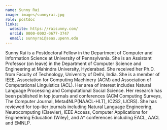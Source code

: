 ```yaml
---
name: Sunny Rai
image: images/sunnyrai.jpg
role: postdoc
links:
  website: https://raisunny.com/
  orcid: 0000-0002-0677-3747
  email: sunnyrai@seas.upenn.edu
---
```


Sunny Rai is a Postdoctoral Fellow in the Department of Computer and Information Science at University of Pennsylvania. She is an Assistant Professor (on leave) in the Department of Computer Science and Engineering at Mahindra University, Hyderabad. She received her Ph.D. from Faculty of Technology, University of Delhi, India. She is a member of IEEE, Association for Computing Machinery (ACM) and Association of Computational Linguistics (ACL). Her area of interest includes Natural Language Processing and Computational Social Science. Her research has been published in top journals and conferences (ACM Computing Surveys, The Computer Journal, Meta4NLP(NAACL-HLT), IC2S2, IJCRS). She has reviewed for top-tier journals including Natural Language Engineering, Neurocomputing (Elsevier), IEEE Access, Computer Applications for Engineering Education (Wiley), and A* conferences including EACL, AACL and EMNLP.
